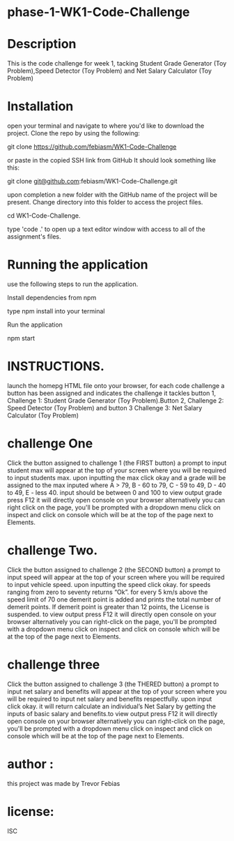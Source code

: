 
# phase-1-WK1-Code-Challenge

# Description


This is the code challenge for week 1, tacking Student Grade Generator (Toy Problem),Speed Detector (Toy Problem) and  Net Salary Calculator (Toy Problem)

# Installation

open your terminal and navigate to where you'd like to download the project. 
 Clone the repo by using the following:
 
 git clone https://github.com/febiasm/WK1-Code-Challenge
 
 or paste in the copied SSH link from GitHub It should look something like this:
 
 git clone git@github.com:febiasm/WK1-Code-Challenge.git
 
 upon completion a new folder with the GitHub name of the project will be present. Change directory into this folder to access the project files.
 
 cd WK1-Code-Challenge.

 type 'code .' to open up a text editor window with access to all of the assignment's files. 
 
 # Running the application
 use the following steps to run the application.
 
 Install dependencies from npm
 
type npm install into your terminal


Run the application

npm start

# INSTRUCTIONS.

launch the homepg HTML file onto your browser, for each code challenge a button has been assigned and indicates the challenge it tackles 
button 1, Challenge 1: Student Grade Generator (Toy Problem).Button 2, Challenge 2: Speed Detector (Toy Problem) and button 3 Challenge 3: Net Salary Calculator (Toy Problem)

# challenge One 

 Click the button assigned to challenge 1 (the FIRST button) a prompt to input student max will appear at the top of your screen where you will be required to input students max. upon inputting the max click okay and a grade will be assigned to the max inputed where A > 79, B - 60 to 79, C - 59 to 49, D - 40 to 49, E - less 40. input should be between 0 and 100 to view output grade press F12 it will directly open console on your browser alternatively you can right click on the page, you'll be prompted with a dropdown menu click on inspect and click on console which will be at the top of the page next to Elements.

 # challenge Two. 

  Click the button assigned to challenge 2 (the SECOND button) a prompt to input speed will appear at the top of your screen where you will be required to input vehicle speed. upon inputting the speed click okay.
   for speeds ranging from zero to seventy returns “Ok”. for every 5 km/s above the speed limit of 70 one demerit point is added and prints the total number of demerit points.
   If demerit point is greater than 12 points, the License is suspended. to view output press F12 it will directly open console on your browser alternatively you can right-click on the page, you'll be prompted with a dropdown menu click on inspect and click on console which will be at the top of the page next to Elements.
  
# challenge three 

Click the button assigned to challenge 3 (the THERED button) a prompt to input net salary and benefits will appear at the top of your screen where you will be required to input net salary and benefits respectfully. upon input click okay. it will return calculate an individual’s Net Salary by getting the inputs of basic salary and benefits.to view output press F12 it will directly open console on your browser alternatively you can right-click on the page, you'll be prompted with a dropdown menu click on inspect and click on console which will be at the top of the page next to Elements.


# author : 
this project was made by Trevor Febias

# license: 
ISC
